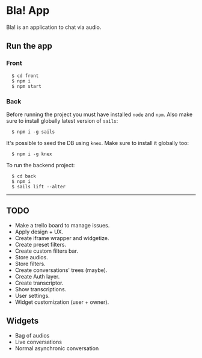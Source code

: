# Bla! App

Bla! is an application to chat via audio.

## Run the app

### Front
```
  $ cd front
  $ npm i
  $ npm start
```

### Back
Before running the project you must have installed `node` and `npm`. Also make sure to install globally latest version of `sails`:
```
  $ npm i -g sails
```
It's possible to seed the DB using `knex`. Make sure to install it globally too:
```
  $ npm i -g knex
```
To run the backend project:
```
  $ cd back
  $ npm i
  $ sails lift --alter
```
---
## TODO
- Make a trello board to manage issues.
- Apply design + UX.
- Create iframe wrapper and widgetize.
- Create preset filters.
- Create custom filters bar.
- Store audios.
- Store filters.
- Create conversations' trees (maybe).
- Create Auth layer.
- Create transcriptor.
- Show transcriptions.
- User settings.
- Widget customization (user + owner).

## Widgets
- Bag of audios
- Live conversations
- Normal asynchronic conversation